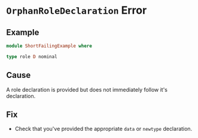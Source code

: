 # `OrphanRoleDeclaration` Error

## Example

```purescript
module ShortFailingExample where

type role D nominal
```

## Cause

A role declaration is provided but does not immediately follow it's declaration.

## Fix

- Check that you've provided the appropriate `data` or `newtype` declaration.
